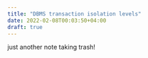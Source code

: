 ```yaml
---
title: "DBMS transaction isolation levels"
date: 2022-02-08T00:03:50+04:00
draft: true
---
```


just another note taking trash!
